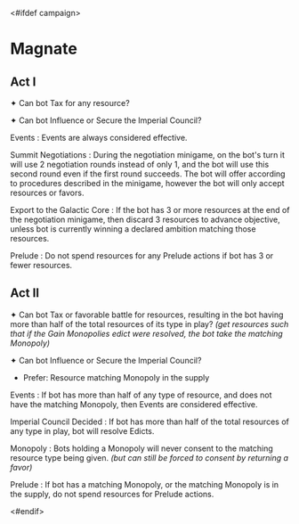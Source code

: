 <#ifdef campaign>
# Magnate

## Act I

✦ Can bot Tax for any resource?

✦ Can bot Influence or Secure the Imperial Council?

Events
: Events are always considered effective.

Summit Negotiations
: During the negotiation minigame, on the bot's turn it will use 2 negotiation rounds instead of only 1, and the bot will use this second round even if the first round succeeds. The bot will offer according to procedures described in the minigame, however the bot will only accept resources or favors.

Export to the Galactic Core
: If the bot has 3 or more resources at the end of the negotiation minigame, then discard 3 resources to advance objective, unless bot is currently winning a declared ambition matching those resources.

Prelude
: Do not spend resources for any Prelude actions if bot has 3 or fewer resources.

<div class="pagebreak"> </div>

## Act II

✦ Can bot Tax or favorable battle for resources, resulting in the bot having more than half of the total resources of its type in play? *(get resources such that if the Gain Monopolies edict were resolved, the bot take the matching Monopoly)*

✦ Can bot Influence or Secure the Imperial Council?

- Prefer: Resource matching Monopoly in the supply

Events
: If bot has more than half of any type of resource, and does not have the matching Monopoly, then Events are considered effective.

Imperial Council Decided
: If bot has more than half of the total resources of any type in play, bot will resolve Edicts.

Monopoly
: Bots holding a Monopoly will never consent to the matching resource type being given. *(but can still be forced to consent by returning a favor)*

Prelude
: If bot has a matching Monopoly, or the matching Monopoly is in the supply, do not spend resources for Prelude actions.

<div class="pagebreak"> </div>
<#endif>

